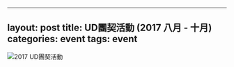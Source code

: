 
---
layout: post 
title: UD團契活動 (2017 八月 - 十月)  
categories: event
tags: event 
---

![2017 UD團契活動 ](http://wuvillage.net/WCEC/ud-2017.jpg)

